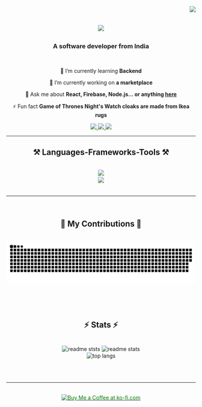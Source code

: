 <img align="right" src="https://visitor-badge.laobi.icu/badge?page_id=hitarthsh.hitarthsh" />
<h1 align="center">
    <img src="https://readme-typing-svg.herokuapp.com/?font=Righteous&size=35&center=true&vCenter=true&width=500&height=70&duration=5000&lines=Hi+There!+👋;How+are+you+doing?;+I'm+Hitarth+Shah!;" />
</h1>
<h3 align="center">A software developer from India</h3>

<br/>

<div align="center">
 
 🌱 I’m currently learning **Backend**

🔭 I’m currently working on **a marketplace**

💬 Ask me about **React, Firebase, Node.js... or anything [here](https://github.com/hitarthsh/hitarthsh)**

⚡ Fun fact **Game of Thrones Night's Watch cloaks are made from Ikea rugs**

 </div>

 <div align="center"> 
  <a href="mailto:shahh0919@gmail.com">
    <img src="https://img.shields.io/badge/Gmail-333333?style=for-the-badge&logo=gmail&logoColor=red" />
  </a>
  <a href="https://www.linkedin.com/in/hitarth-web-development/" target="_blank">
    <img src="https://img.shields.io/badge/LinkedIn-0077B5?style=for-the-badge&logo=linkedin&logoColor=white" target="_blank" />
  </a>
  <a href="https://hitarthsh.github.io/Courses-kero.com/" target="_blank">
     <img src="https://img.shields.io/badge/Portfolio-FF5722?style=for-the-badge&logo=todoist&logoColor=white" target="_blank" /> <!-- sqlite, safari, google-chrome are other good icon options -->
  </a>
</div>

 <hr/>

<h2 align="center">⚒️ Languages-Frameworks-Tools ⚒️</h2>
<br/>
<div align="center">
    <img src="https://skillicons.dev/icons?i=html,css,bootstrap,tailwind,javascript,python,react,figma" /><br>
    <img src="https://skillicons.dev/icons?i=vscode,github,git,nodejs,firebase,mysql" /><br>
</div>

<br/>
<hr/>

<br>

<div align="center">
  <h2>🐍 My Contributions 🐍</h2>
  <br>
  <img alt="snake eating my contributions" src="https://github.com/hitarthsh/hitarthsh/blob/main/dist/github-contribution-grid-snake.svg" />
  
  <br/><br/><br/>
</div>

<h2 align="center">⚡ Stats ⚡</h2>
<br>
<div align=center>
<img width=390 src="https://github-readme-streak-stats.herokuapp.com/?user=hitarthsh&theme=react&hide_border=false" alt="readme ststs"/>
<img width=390 src="https://github-readme-stats.vercel.app/api?username=hitarthsh&theme=react&show_icons=true&hide_border=false&count_private=true" alt="readme stats" /><br>
<img width=325 align="center" src="https://github-readme-stats.vercel.app/api/top-langs/?username=hitarthsh&theme=react&show_icons=true&hide_border=false&layout=compact" alt="top langs" />
</div>

<br/><br/>

<hr/>

<br/>

<div align="center">
<a href='https://ko-fi.com/V7V2161NBI' target='_blank'><img height='54' style='border:1px;color:green;height:64px;' src='https://storage.ko-fi.com/cdn/kofi1.png?v=3' border='0' alt='Buy Me a Coffee at ko-fi.com' /></a>

</div>

<br/>
